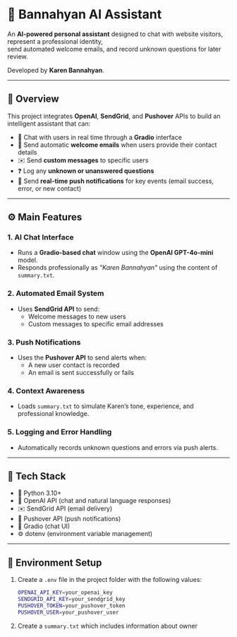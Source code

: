 # 🤖 Bannahyan AI Assistant

An **AI-powered personal assistant** designed to chat with website visitors, represent a professional identity,  
send automated welcome emails, and record unknown questions for later review.

Developed by **Karen Bannahyan**.

---

## 🧭 Overview

This project integrates **OpenAI**, **SendGrid**, and **Pushover** APIs to build an intelligent assistant that can:

- 💬 Chat with users in real time through a **Gradio** interface  
- 📧 Send automatic **welcome emails** when users provide their contact details  
- ✉️ Send **custom messages** to specific users  
- ❓ Log any **unknown or unanswered questions**  
- 🔔 Send **real-time push notifications** for key events (email success, error, or new contact)

---

## ⚙️ Main Features

### 1. AI Chat Interface
- Runs a **Gradio-based chat** window using the **OpenAI GPT-4o-mini** model.  
- Responds professionally as *"Karen Bannahyan"* using the content of `summary.txt`.

### 2. Automated Email System
- Uses **SendGrid API** to send:  
  - Welcome messages to new users  
  - Custom messages to specific email addresses  

### 3. Push Notifications
- Uses the **Pushover API** to send alerts when:  
  - A new user contact is recorded  
  - An email is sent successfully or fails  

### 4. Context Awareness
- Loads `summary.txt` to simulate Karen’s tone, experience, and professional knowledge.

### 5. Logging and Error Handling
- Automatically records unknown questions and errors via push alerts.

---

## 🧩 Tech Stack

- 🐍 Python 3.10+  
- 🧠 OpenAI API (chat and natural language responses)  
- ✉️ SendGrid API (email delivery)  
- 🔔 Pushover API (push notifications)  
- 💬 Gradio (chat UI)  
- ⚙️ dotenv (environment variable management)

---

## 🧰 Environment Setup

1. Create a `.env` file in the project folder with the following values:

   ```bash
   OPENAI_API_KEY=your_openai_key
   SENDGRID_API_KEY=your_sendgrid_key
   PUSHOVER_TOKEN=your_pushover_token
   PUSHOVER_USER=your_pushover_user
2. Create a `summary.txt` which includes information about owner
